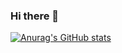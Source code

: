 ### Hi there 👋
[![Anurag's GitHub stats](https://github-readme-stats.vercel.app/api?username=main-c)](https://github.com/anuraghazra/github-readme-stats)

<!--
**main-c/main-c** is a ✨ _special_ ✨ repository because its `README.md` (this file) appears on your GitHub profile.

Here are some ideas to get you started:

- 🔭 I’m currently working on ...
- 🌱 I’m currently learning ...
- 👯 I’m looking to collaborate on ...
- 🤔 I’m looking for help with ...
- 💬 Ask me about ...
- 📫 How to reach me: ...
- 😄 Pronouns: ...
- ⚡ Fun fact: ...
-->
